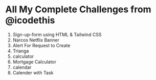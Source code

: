 # All My Complete Challenges from @icodethis

1. Sign-up-form using HTML & Tailwind CSS
2. Narcos Netflix Banner
3. Alert For Request to Create
4. Trianga
5. calculator
6. Mortgage Calculator
7. calendar
8. Calender with Task
